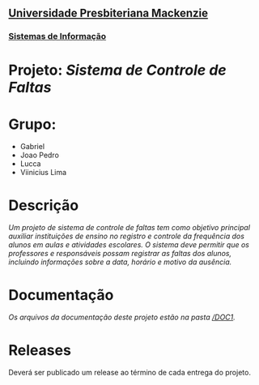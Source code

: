 <h2><a href= "https://www.mackenzie.br">Universidade Presbiteriana Mackenzie</a></h2>
<h3><a href= "https://www.mackenzie.br/graduacao/sao-paulo-higienopolis/sistemas-de-informacao">Sistemas de Informação</a></h3>



# Projeto: *Sistema de Controle de Faltas*

# Grupo: 
- Gabriel
- Joao Pedro
- Lucca
- Viinicius Lima

# Descrição

*Um projeto de sistema de controle de faltas tem como objetivo principal auxiliar instituições de ensino no registro e controle da frequência dos alunos em aulas e atividades escolares. O sistema deve permitir que os professores e responsáveis possam registrar as faltas dos alunos, incluindo informações sobre a data, horário e motivo da ausência.*

# Documentação

*Os arquivos da documentação deste projeto estão na pasta [/DOC1](/docs).*


# Releases

Deverá ser publicado um release ao término de cada entrega do projeto.
